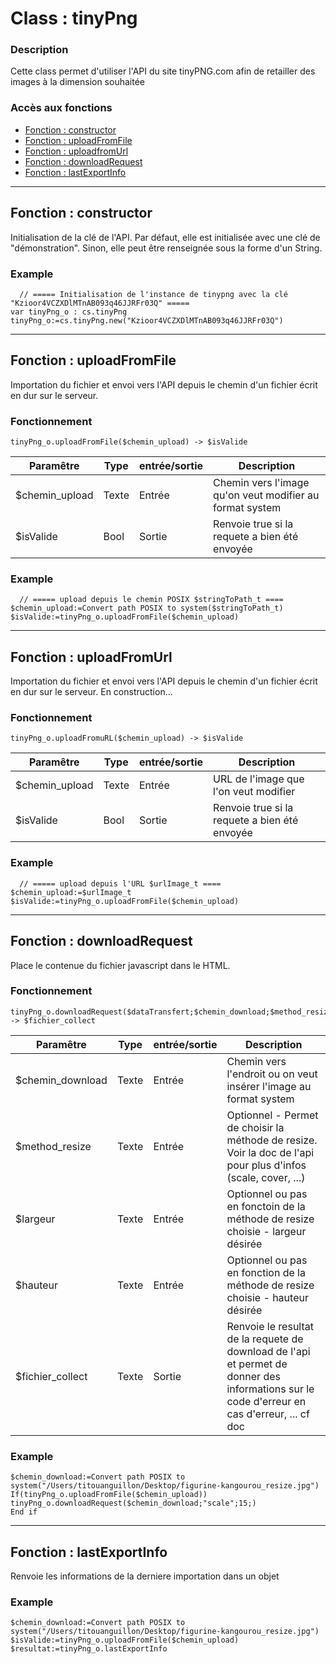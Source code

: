 ﻿<!-- Type your summary here -->
# Class : tinyPng

### Description
Cette class permet d'utiliser l'API du site tinyPNG.com afin de retailler des images à la dimension souhaitée

### Accès aux fonctions
* [Fonction : constructor](#fonction--constructor)
* [Fonction : uploadFromFile](#fonction--uploadFromFile)
* [Fonction : uploadfromUrl](#fonction--uploadfromUrl)
* [Fonction : downloadRequest](#fonction--downloadRequest)
* [Fonction : lastExportInfo](#fonction--lastExportInfo)


------------------------------------------------------

## Fonction : constructor
Initialisation de la clé de l'API. Par défaut, elle est initialisée avec une clé de "démonstration". Sinon, elle peut être renseignée sous la forme d'un String.


### Example
```4d
  // ===== Initialisation de l'instance de tinypng avec la clé "Kzioor4VCZXDlMTnAB093q46JJRFr03Q" =====
var tinyPng_o : cs.tinyPng
tinyPng_o:=cs.tinyPng.new("Kzioor4VCZXDlMTnAB093q46JJRFr03Q")
```


------------------------------------------------------

## Fonction : uploadFromFile
Importation du fichier et envoi vers l'API depuis le chemin d'un fichier écrit en dur sur le serveur.

### Fonctionnement
```4d
tinyPng_o.uploadFromFile($chemin_upload) -> $isValide
```

| Paramêtre      | Type       | entrée/sortie | Description |
| -------------- | ---------- | ------------- | ----------- |
| $chemin_upload| Texte      | Entrée        | Chemin vers l'image qu'on veut modifier au format system |
| $isValide | Bool     | Sortie        | Renvoie true si la requete a bien été envoyée |


### Example
```4d
  // ===== upload depuis le chemin POSIX $stringToPath_t ====
$chemin_upload:=Convert path POSIX to system($stringToPath_t)
$isValide:=tinyPng_o.uploadFromFile($chemin_upload)
```


------------------------------------------------------

## Fonction : uploadFromUrl
Importation du fichier et envoi vers l'API depuis le chemin d'un fichier écrit en dur sur le serveur. En construction...

### Fonctionnement
```4d
tinyPng_o.uploadFromuRL($chemin_upload) -> $isValide
```

| Paramêtre      | Type       | entrée/sortie | Description |
| -------------- | ---------- | ------------- | ----------- |
| $chemin_upload| Texte      | Entrée        | URL de l'image que l'on veut modifier |
| $isValide | Bool     | Sortie        | Renvoie true si la requete a bien été envoyée |


### Example
```4d
  // ===== upload depuis l'URL $urlImage_t ====
$chemin_upload:=$urlImage_t
$isValide:=tinyPng_o.uploadFromFile($chemin_upload)
```


------------------------------------------------------

## Fonction : downloadRequest
Place le contenue du fichier javascript dans le HTML.

### Fonctionnement
```4d
tinyPng_o.downloadRequest($dataTransfert;$chemin_download;$method_resize;$largeur;$hauteur;) -> $fichier_collect
```

| Paramêtre      | Type       | entrée/sortie | Description |
| -------------- | ---------- | ------------- | ----------- |
| $chemin_download | Texte     | Entrée       | Chemin vers l'endroit ou on veut insérer l'image au format system  |
| $method_resize | Texte     | Entrée       | Optionnel - Permet de choisir la méthode de resize. Voir la doc de l'api pour plus d'infos (scale, cover, ...)  |
| $largeur | Texte     | Entrée       | Optionnel ou pas en fonctoin de la méthode de resize choisie - largeur désirée  |
| $hauteur | Texte     | Entrée       | Optionnel ou pas en fonction de la méthode de resize choisie - hauteur désirée  |
| $fichier_collect | Texte     | Sortie       | Renvoie le resultat de la requete de download de l'api et permet de donner des informations sur le code d'erreur en cas d'erreur, ... cf doc  |




### Example

```4d
$chemin_download:=Convert path POSIX to system("/Users/titouanguillon/Desktop/figurine-kangourou_resize.jpg")
If(tinyPng_o.uploadFromFile($chemin_upload))
tinyPng_o.downloadRequest($chemin_download;"scale";15;)
End if
```


------------------------------------------------------

## Fonction : lastExportInfo
Renvoie les informations de la derniere importation dans un objet


### Example
```4d
$chemin_download:=Convert path POSIX to system("/Users/titouanguillon/Desktop/figurine-kangourou_resize.jpg")
$isValide:=tinyPng_o.uploadFromFile($chemin_upload)
$resultat:=tinyPng_o.lastExportInfo
```
